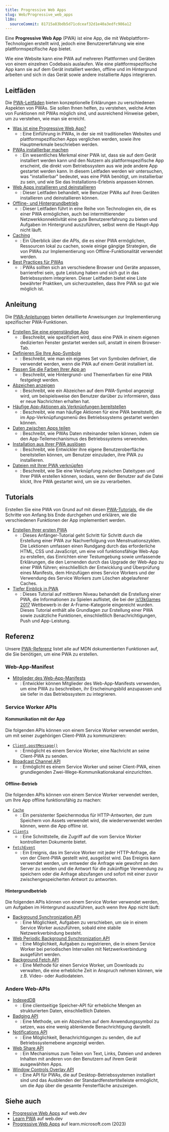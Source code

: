 ```yaml
---
title: Progressive Web Apps
slug: Web/Progressive_web_apps
l10n:
  sourceCommit: 81715a83bdb5d71cdceaf32d1e40a3edfc986a12
---
```


Eine **Progressive Web App** (PWA) ist eine App, die mit Webplattform-Technologien erstellt wird, jedoch eine Benutzererfahrung wie eine plattformspezifische App bietet.

Wie eine Website kann eine PWA auf mehreren Plattformen und Geräten von einem einzelnen Codebasis auslaufen. Wie eine plattformspezifische App kann sie auf dem Gerät installiert werden, offline und im Hintergrund arbeiten und sich in das Gerät sowie andere installierte Apps integrieren.

## Leitfäden

Die [PWA-Leitfäden](/de/docs/Web/Progressive_web_apps/Guides) bieten konzeptionelle Erklärungen zu verschiedenen Aspekten von PWAs.
Sie sollen Ihnen helfen, zu verstehen, welche Arten von Funktionen mit PWAs möglich sind, und ausreichend Hinweise geben, um zu verstehen, wie man sie erreicht.

- [Was ist eine Progressive Web App?](/de/docs/Web/Progressive_web_apps/Guides/What_is_a_progressive_web_app)
  - : Eine Einführung in PWAs, in der sie mit traditionellen Websites und plattformspezifischen Apps verglichen werden, sowie ihre Hauptmerkmale beschrieben werden.
- [PWAs installierbar machen](/de/docs/Web/Progressive_web_apps/Guides/Making_PWAs_installable)
  - : Ein wesentliches Merkmal einer PWA ist, dass sie auf dem Gerät installiert werden kann und den Nutzern als plattformspezifische App erscheint, die direkt vom Betriebssystem aus wie jede andere App gestartet werden kann. In diesem Leitfaden werden wir untersuchen, was "installierbar" bedeutet, was eine PWA benötigt, um installierbar zu sein, und wie Sie das Installations-Erlebnis anpassen können.
- [Web Apps installieren und deinstallieren](/de/docs/Web/Progressive_web_apps/Guides/Installing)
  - : Dieser Leitfaden behandelt, wie Benutzer PWAs auf ihren Geräten installieren und deinstallieren können.
- [Offline- und Hintergrundbetrieb](/de/docs/Web/Progressive_web_apps/Guides/Offline_and_background_operation)
  - : Dieser Leitfaden führt in eine Reihe von Technologien ein, die es einer PWA ermöglichen, auch bei intermittierender Netzwerkkonnektivität eine gute Benutzererfahrung zu bieten und Aufgaben im Hintergrund auszuführen, selbst wenn die Haupt-App nicht läuft.
- [Caching](/de/docs/Web/Progressive_web_apps/Guides/Caching)
  - : Ein Überblick über die APIs, die es einer PWA ermöglichen, Ressourcen lokal zu cachen, sowie einige gängige Strategien, die von PWAs zur Implementierung von Offline-Funktionalität verwendet werden.
- [Best Practices für PWAs](/de/docs/Web/Progressive_web_apps/Guides/Best_practices)
  - : PWAs sollten sich an verschiedene Browser und Geräte anpassen, barrierefrei sein, gute Leistung haben und sich gut in das Betriebssystem integrieren. Dieser Leitfaden bietet eine Liste bewährter Praktiken, um sicherzustellen, dass Ihre PWA so gut wie möglich ist.

## Anleitung

Die [PWA-Anleitungen](/de/docs/Web/Progressive_web_apps/How_to) bieten detaillierte Anweisungen zur Implementierung spezifischer PWA-Funktionen.

- [Erstellen Sie eine eigenständige App](/de/docs/Web/Progressive_web_apps/How_to/Create_a_standalone_app)
  - : Beschreibt, wie spezifiziert wird, dass eine PWA in einem eigenen dedizierten Fenster gestartet werden soll, anstatt in einem Browser-Tab.
- [Definieren Sie Ihre App-Symbole](/de/docs/Web/Progressive_web_apps/How_to/Define_app_icons)
  - : Beschreibt, wie man ein eigenes Set von Symbolen definiert, die verwendet werden, wenn die PWA auf einem Gerät installiert ist.
- [Passen Sie die Farben Ihrer App an](/de/docs/Web/Progressive_web_apps/How_to/Customize_your_app_colors)
  - : Beschreibt, wie Hintergrund- und Themenfarben für eine PWA festgelegt werden.
- [Abzeichen anzeigen](/de/docs/Web/Progressive_web_apps/How_to/Display_badge_on_app_icon)
  - : Beschreibt, wie ein Abzeichen auf dem PWA-Symbol angezeigt wird, um beispielsweise den Benutzer darüber zu informieren, dass er neue Nachrichten erhalten hat.
- [Häufige App-Aktionen als Verknüpfungen bereitstellen](/de/docs/Web/Progressive_web_apps/How_to/Expose_common_actions_as_shortcuts)
  - : Beschreibt, wie man häufige Aktionen für eine PWA bereitstellt, die im App-Verknüpfungsmenü des Betriebssystems gestartet werden können.
- [Daten zwischen Apps teilen](/de/docs/Web/Progressive_web_apps/How_to/Share_data_between_apps)
  - : Beschreibt, wie PWAs Daten miteinander teilen können, indem sie den App-Teilemechanismus des Betriebssystems verwenden.
- [Installation aus Ihrer PWA auslösen](/de/docs/Web/Progressive_web_apps/How_to/Trigger_install_prompt)
  - : Beschreibt, wie Entwickler ihre eigene Benutzeroberfläche bereitstellen können, um Benutzer einzuladen, ihre PWA zu installieren.
- [Dateien mit Ihrer PWA verknüpfen](/de/docs/Web/Progressive_web_apps/How_to/Associate_files_with_your_PWA)
  - : Beschreibt, wie Sie eine Verknüpfung zwischen Dateitypen und Ihrer PWA erstellen können, sodass, wenn der Benutzer auf die Datei klickt, Ihre PWA gestartet wird, um sie zu verarbeiten.

## Tutorials

Erstellen Sie eine PWA von Grund auf mit diesen [PWA-Tutorials](/de/docs/Web/Progressive_web_apps/Tutorials), die die Schritte von Anfang bis Ende durchgehen und erklären, wie die verschiedenen Funktionen der App implementiert werden.

- [Erstellen Ihrer ersten PWA](/de/docs/Web/Progressive_web_apps/Tutorials/CycleTracker)
  - : Dieses Anfänger-Tutorial geht Schritt für Schritt durch die Erstellung einer PWA zur Nachverfolgung von Menstruationszyklen. Die Lektionen umfassen einen Rundgang durch das erforderliche HTML, CSS und JavaScript, um eine voll funktionsfähige Web-App zu erstellen, das Einrichten einer Testumgebung sowie umfassende Erklärungen, die den Lernenden durch das Upgrade der Web-App zu einer PWA führen; einschließlich der Entwicklung und Überprüfung eines Manifests, dem Hinzufügen eines Service Workers und der Verwendung des Service Workers zum Löschen abgelaufener Caches.
- [Tiefer Einblick in PWA](/de/docs/Web/Progressive_web_apps/Tutorials/js13kGames)
  - : Dieses Tutorial auf mittlerem Niveau behandelt die Erstellung einer PWA, die Informationen zu Spielen auflistet, die bei der [js13kGames 2017](https://js13kgames.com/2017/) Wettbewerb in der A-Frame-Kategorie eingereicht wurden. Dieses Tutorial enthält alle Grundlagen zur Erstellung einer PWA sowie zusätzliche Funktionen, einschließlich Benachrichtigungen, Push und App-Leistung.

## Referenz

Unsere [PWA-Referenz](/de/docs/Web/Progressive_web_apps/Reference) listet alle auf MDN dokumentierten Funktionen auf, die Sie benötigen, um eine PWA zu erstellen.

### Web-App-Manifest

- [Mitglieder des Web-App-Manifests](/de/docs/Web/Progressive_web_apps/Manifest)
  - : Entwickler können Mitglieder des Web-App-Manifests verwenden, um eine PWA zu beschreiben, ihr Erscheinungsbild anzupassen und sie tiefer in das Betriebssystem zu integrieren.

### Service Worker APIs

#### Kommunikation mit der App

Die folgenden APIs können von einem Service Worker verwendet werden, um mit seiner zugehörigen Client-PWA zu kommunizieren:

- [`Client.postMessage()`](/de/docs/Web/API/Client/postMessage)
  - : Ermöglicht es einem Service Worker, eine Nachricht an seine Client-PWA zu senden.
- [Broadcast Channel API](/de/docs/Web/API/Broadcast_Channel_API)
  - : Ermöglicht es einem Service Worker und seiner Client-PWA, einen grundlegenden Zwei-Wege-Kommunikationskanal einzurichten.

#### Offline-Betrieb

Die folgenden APIs können von einem Service Worker verwendet werden, um Ihre App offline funktionsfähig zu machen:

- [`Cache`](/de/docs/Web/API/Cache)
  - : Ein persistenter Speichermodus für HTTP-Antworten, der zum Speichern von Assets verwendet wird, die wiederverwendet werden können, wenn die App offline ist.
- [`Clients`](/de/docs/Web/API/Clients)
  - : Eine Schnittstelle, die Zugriff auf die vom Service Worker kontrollierten Dokumente bietet.
- [`FetchEvent`](/de/docs/Web/API/FetchEvent)
  - : Ein Ereignis, das im Service Worker mit jeder HTTP-Anfrage, die von der Client-PWA gestellt wird, ausgelöst wird. Das Ereignis kann verwendet werden, um entweder die Anfrage wie gewohnt an den Server zu senden und die Antwort für die zukünftige Verwendung zu speichern oder die Anfrage abzufangen und sofort mit einer zuvor zwischengespeicherten Antwort zu antworten.

#### Hintergrundbetrieb

Die folgenden APIs können von einem Service Worker verwendet werden, um Aufgaben im Hintergrund auszuführen, auch wenn Ihre App nicht läuft:

- [Background Synchronization API](/de/docs/Web/API/Background_Synchronization_API)
  - : Eine Möglichkeit, Aufgaben zu verschieben, um sie in einem Service Worker auszuführen, sobald eine stabile Netzwerkverbindung besteht.
- [Web Periodic Background Synchronization API](/de/docs/Web/API/Web_Periodic_Background_Synchronization_API)
  - : Eine Möglichkeit, Aufgaben zu registrieren, die in einem Service Worker bei periodischen Intervallen mit Netzwerkverbindung ausgeführt werden.
- [Background Fetch API](/de/docs/Web/API/Background_Fetch_API)
  - : Eine Methode für einen Service Worker, um Downloads zu verwalten, die eine erhebliche Zeit in Anspruch nehmen können, wie z.B. Video- oder Audiodateien.

### Andere Web-APIs

- [IndexedDB](/de/docs/Web/API/IndexedDB_API)
  - : Eine clientseitige Speicher-API für erhebliche Mengen an strukturierten Daten, einschließlich Dateien.
- [Badging API](/de/docs/Web/API/Badging_API)
  - : Eine Methode, um ein Abzeichen auf dem Anwendungssymbol zu setzen, was eine wenig ablenkende Benachrichtigung darstellt.
- [Notifications API](/de/docs/Web/API/Notifications_API)
  - : Eine Möglichkeit, Benachrichtigungen zu senden, die auf Betriebssystemebene angezeigt werden.
- [Web Share API](/de/docs/Web/API/Web_Share_API)
  - : Ein Mechanismus zum Teilen von Text, Links, Dateien und anderen Inhalten mit anderen von den Benutzern auf ihrem Gerät ausgewählten Apps.
- [Window Controls Overlay API](/de/docs/Web/API/Window_Controls_Overlay_API)
  - : Eine API für PWAs, die auf Desktop-Betriebssystemen installiert sind und das Ausblenden der Standardfenstertitelleiste ermöglicht, um die App über die gesamte Fensterfläche anzuzeigen.

## Siehe auch

- [Progressive Web Apps](https://web.dev/explore/progressive-web-apps) auf web.dev
- [Learn PWA](https://web.dev/learn/pwa/) auf web.dev
- [Progressive Web Apps](https://learn.microsoft.com/en-us/microsoft-edge/progressive-web-apps/) auf learn.microsoft.com (2023)
